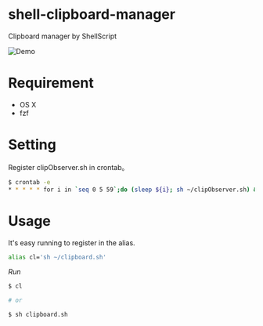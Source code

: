 # shell-clipboard-manager

Clipboard manager by ShellScript

![Demo](https://rasukarusan.github.io/blog-assets/shell_clipboard/demo1.gif)


# Requirement

- OS X
- fzf

# Setting

Register clipObserver.sh in crontab。

```sh
$ crontab -e
* * * * * for i in `seq 0 5 59`;do (sleep ${i}; sh ~/clipObserver.sh) & done;
```

# Usage

It's easy running to register in the alias.

```sh
alias cl='sh ~/clipboard.sh'
```

*Run*
```sh
$ cl

# or

$ sh clipboard.sh
```


